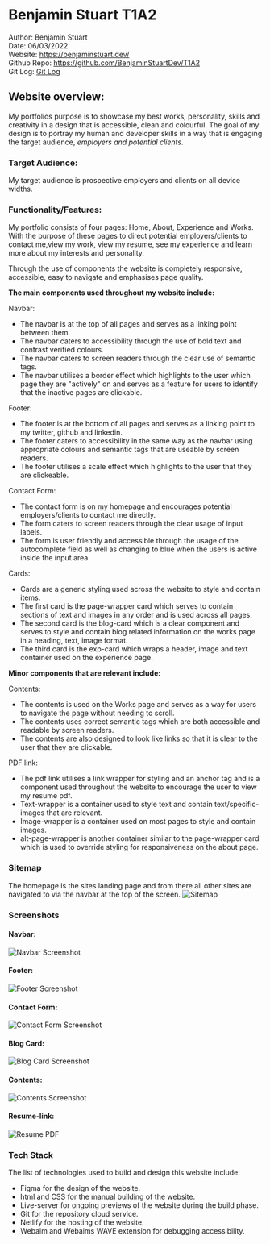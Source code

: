 # Benjamin Stuart T1A2
Author: Benjamin Stuart  
Date: 06/03/2022  
Website: https://benjaminstuart.dev/   
Github Repo: https://github.com/BenjaminStuartDev/T1A2  
Git Log: [Git Log](/gitlog.txt)
## Website overview: 

My portfolios purpose is to showcase my best works, personality, skills and creativity in a design that is accessible, clean and colourful. The goal of my design is to portray my human and developer skills in a way that is engaging the target audience, *employers and potential clients*.
### Target Audience:
My target audience is prospective employers and clients on all device widths.

###  Functionality/Features: 

My portfolio  consists of four pages: Home, About, Experience and Works. With the purpose of these pages to direct potential employers/clients to contact me,view my work, view my resume, see my experience and learn more about my interests and personality. 

Through the use of components the website is completely responsive, accessible, easy to navigate and emphasises page quality.

**The main components used throughout my website include:**

Navbar:
 - The navbar is at the top of all pages and serves as a linking point between them.
 - The navbar caters to accessibility through the use of bold text and contrast verified colours.
 - The navbar caters to screen readers through the clear use of semantic tags.
 - The navbar utilises a border effect which highlights to the user which page they are "actively" on and serves as a feature for users to identify that the inactive pages are clickable.

Footer: 
- The footer is at the bottom of all pages and serves as a linking point to my twitter, github and linkedin. 
- The footer caters to accessibility in the same way as the navbar using appropriate colours and semantic tags that are useable by screen readers. 
- The footer utilises a scale effect which highlights to the user that they are clickeable.

Contact Form: 
- The contact form is on my homepage and encourages potential employers/clients to contact me directly.
- The form caters to screen readers through the clear usage of input labels.
- The form is user friendly and accessible through the usage of the autocomplete field as well as changing to blue when the users is active inside the input area. 

Cards:
- Cards are a generic styling used across the website to style and contain items. 
- The first card is the page-wrapper card which serves to contain sections of text and images in any order and is used across all pages. 
- The second card is the blog-card which is a clear component and serves to style and contain blog related information on the works page in a heading, text, image format. 
- The third card is the exp-card which wraps a header, image and text container used on the experience page.

**Minor components that are relevant include:**

Contents: 
- The contents is used on the Works page and serves as a way for users to navigate the page without needing to scroll.
- The contents uses correct semantic tags which are both accessible and readable by screen readers. 
- The contents are also designed to look like links so that it is clear to the user that they are clickable. 

PDF link: 
- The pdf link utilises a link wrapper for styling and an anchor tag and is a component used throughout the website to encourage the user to view my resume pdf.
- Text-wrapper is a container used to style text and contain text/specific-images that are relevant.
- Image-wrapper is a container used on most pages to style and contain images.
- alt-page-wrapper is another container similar to the page-wrapper card which is used to override styling for responsiveness on the about page.
###  Sitemap
The homepage is the sites landing page and from there all other sites are navigated to via the navbar at the top of the screen.
![Sitemap](/docs/wireframe.png)

### Screenshots
#### Navbar:  
![Navbar Screenshot](/docs/navbar.png)  
#### Footer:  
![Footer Screenshot](/docs/footer.png)  
#### Contact Form:  
![Contact Form Screenshot](/docs/form.png)  
#### Blog Card:  
![Blog Card Screenshot](/docs/blog_card.png)  
#### Contents:  
![Contents Screenshot](/docs/contents.png)  
#### Resume-link:  
![Resume PDF](/docs/resume_link.png)  


### Tech Stack
The list of technologies used to build and design this website include:  
- Figma for the design of the website.
- html and CSS for the manual building of the website.
- Live-server for ongoing previews of the website during the build phase. 
- Git for the repository cloud service.
- Netlify for the hosting of the website.
- Webaim and Webaims WAVE extension for debugging accessibility.
